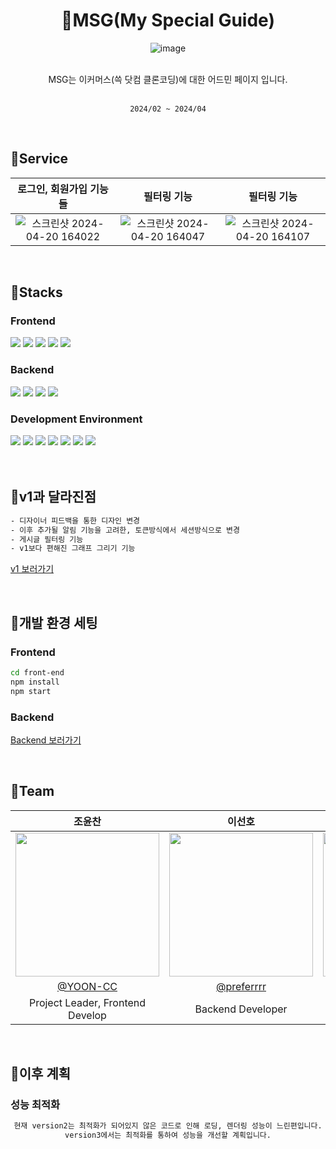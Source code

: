 <div align="center" >

# 🔗MSG(My Special Guide)
![image](https://github.com/1-MSG/admin_frontend/assets/87313979/0e1dcd95-4320-40c4-a2f7-360329015671)



</div>


<div align="center" >
</br>
MSG는 이커머스(쓱 닷컴 클론코딩)에 대한 어드민 페이지 입니다. 

</br>
</br>

`2024/02 ~ 2024/04`
</div>

</br>



## 🔗Service
<div align="center" >

| 로그인, 회원가입 기능들 | 필터링 기능 | 필터링 기능 |
|:--------------:|:---------------:|:---------------:|
| ![스크린샷 2024-04-20 164022](https://github.com/1-MSG/admin_frontend/assets/87313979/b1f8cdb1-0a16-4786-a467-f4f3fa7cbaa1) | ![스크린샷 2024-04-20 164047](https://github.com/1-MSG/admin_frontend/assets/87313979/869cbc3c-f8b0-4827-aa1f-aad247cccf44) | ![스크린샷 2024-04-20 164107](https://github.com/1-MSG/admin_frontend/assets/87313979/6b0c113d-5d3f-4611-abac-01c04ee997ce) |



</div>

</br>


## 🔗Stacks

### Frontend <br>
<div display = "flex">
<img src="https://img.shields.io/badge/javascript-F7DF1E?style=for-the-badge&logo=javascript&logoColor=white">
<img src="https://img.shields.io/badge/react-61DAFB?style=for-the-badge&logo=react&logoColor=white">
<img src="https://img.shields.io/badge/react_router-CA4245?style=for-the-badge&logo=reactrouter&logoColor=white">
<img src="https://img.shields.io/badge/react_apexcharts-FF6384?style=for-the-badge&logo=chartdotjs&logoColor=white">
<img src="https://img.shields.io/badge/redux-764ABC?style=for-the-badge&logo=redux&logoColor=white">
</div>

### Backend <br>
<div display = "flex">
<img src="https://img.shields.io/badge/java-337AB7?style=for-the-badge&logo=java&logoColor=white">
<img src="https://img.shields.io/badge/spring_boot-6DB33F?style=for-the-badge&logo=springboot&logoColor=white">
<img src="https://img.shields.io/badge/spring_security-6DB33F?style=for-the-badge&logo=springsecurity&logoColor=white">
<img src="https://img.shields.io/badge/spring_data_jpa-6DB33F?style=for-the-badge&logo=springboot&logoColor=white">
</div>


### Development Environment  <br>
<div display = "flex">
<img src="https://img.shields.io/badge/visual_studio_code-007ACC?style=for-the-badge&logo=visualstudiocode&logoColor=white">
<img src="https://img.shields.io/badge/notion-000000?style=for-the-badge&logo=notion&logoColor=white">
<img src="https://img.shields.io/badge/github-181717?style=for-the-badge&logo=github&logoColor=white">
<img src="https://img.shields.io/badge/intellij-000000?style=for-the-badge&logo=intellijidea&logoColor=white">
<img src="https://img.shields.io/badge/mysql-4479A1?style=for-the-badge&logo=mysql&logoColor=white">
<img src="https://img.shields.io/badge/aws_ec2-FF9900?style=for-the-badge&logo=amazonec2&logoColor=white">
 <img src="https://img.shields.io/badge/redis-DC382D?style=for-the-badge&logo=redis&logoColor=white">
</div>


</br>


</br>

## 🔗v1과 달라진점

```bash
- 디자이너 피드백을 통한 디자인 변경
- 이후 추가될 알림 기능을 고려한, 토큰방식에서 세션방식으로 변경
- 게시글 필터링 기능
- v1보다 편해진 그래프 그리기 기능
```
[v1 보러가기](https://github.com/YOON-CC/loadstar)

</br>




## 🔗개발 환경 세팅
### Frontend <br>
```bash
cd front-end
npm install
npm start
```
### Backend <br>

[Backend 보러가기](https://github.com/preferrrr/LOADSTAR_SERVER)



</br>

## 🔗Team
<div align="center" >


 
|조윤찬|이선호|강서연|
|:---:|:---:|:---:|
|<img width="230px" src="https://avatars.githubusercontent.com/u/87313979?v=4"/>|<img width="230px" src="https://avatars.githubusercontent.com/u/99793526?v=4" /> |<img width="230px" src="https://avatars.githubusercontent.com/u/101854418?v=4"/>|
|[@YOON-CC](https://github.com/YOON-CC)|[@preferrrr](https://github.com/preferrrr)|[@ddogong](https://github.com/ddogong)|
|Project Leader, Frontend Develop| Backend Developer | Frontend Develop |

</div>

</br>

## 🔗이후 계획
### 성능 최적화 <br>

<div align="center" >
 
```bash
현재 version2는 최적화가 되어있지 않은 코드로 인해 로딩, 렌더링 성능이 느린편입니다.
version3에서는 최적화를 통하여 성능을 개선할 계획입니다.
```
</div>
